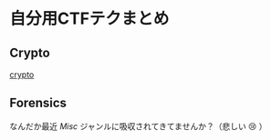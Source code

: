 <!-- TITLE: Ctf -->
<!-- SUBTITLE: 明らかに初心者でないプレイヤーなのに「初心者」と名乗らないでほしい（切実） -->

# 自分用CTFテクまとめ

## Crypto

[crypto](/ctf/crypto)

## Forensics

なんだか最近 *Misc* ジャンルに吸収されてきてませんか？（悲しい :cry: ）